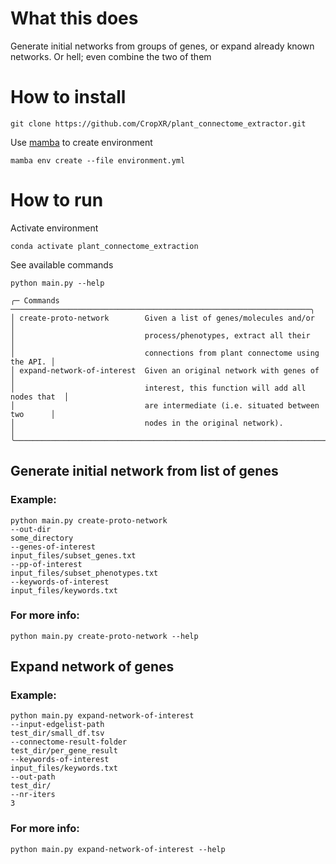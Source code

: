 # What this does
Generate initial networks from groups of genes, or expand already known networks. Or hell; even combine the two of them

# How to install
```
git clone https://github.com/CropXR/plant_connectome_extractor.git
```
Use [mamba](https://mamba.readthedocs.io/en/latest/mamba-installation.html) to create environment
```
mamba env create --file environment.yml 
```

# How to run
Activate environment
```
conda activate plant_connectome_extraction
```
See available commands
```
python main.py --help
```
```
╭─ Commands ───────────────────────────────────────────────────────────────────╮
│ create-proto-network        Given a list of genes/molecules and/or           │
│                             process/phenotypes, extract all their            │
│                             connections from plant connectome using the API. │
│ expand-network-of-interest  Given an original network with genes of          │
│                             interest, this function will add all nodes that  │
│                             are intermediate (i.e. situated between two      │
│                             nodes in the original network).                  │
╰──────────────────────────────────────────────────────────────────────────────╯
```

## Generate initial network from list of genes
### Example:

```
python main.py create-proto-network 
--out-dir
some_directory
--genes-of-interest
input_files/subset_genes.txt
--pp-of-interest
input_files/subset_phenotypes.txt
--keywords-of-interest
input_files/keywords.txt
```


### For more info:
```
python main.py create-proto-network --help
```

## Expand network of genes
### Example:
```
python main.py expand-network-of-interest
--input-edgelist-path
test_dir/small_df.tsv
--connectome-result-folder
test_dir/per_gene_result
--keywords-of-interest
input_files/keywords.txt
--out-path
test_dir/
--nr-iters
3
```

### For more info:
```
python main.py expand-network-of-interest --help
```
